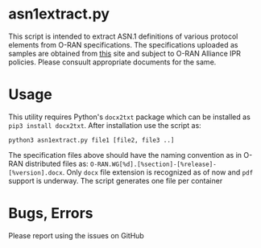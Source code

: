# asn1extract.py
This script is intended to extract ASN.1 definitions of various protocol elements from O-RAN specifications. The specifications uploaded as samples are obtained from [this](https://orandownloadsweb.azurewebsites.net/specifications) site and subject to O-RAN Alliance IPR policies. Please consuult appropriate documents for the same.
# Usage
This utility requires Python's `docx2txt` package which can be installed as `pip3 install docx2txt`. After installation use the script as:
```
python3 asn1extract.py file1 [file2, file3 ..]
```
The specification files above should have the naming convention as in O-RAN distributed files as: `O-RAN.WG[%d].[%section]-[%release]-[%version].docx`. Only `docx` file extension is recognized as of now and `pdf` support is underway. The script generates one file per container

# Bugs, Errors
Please report using the issues on GitHub

